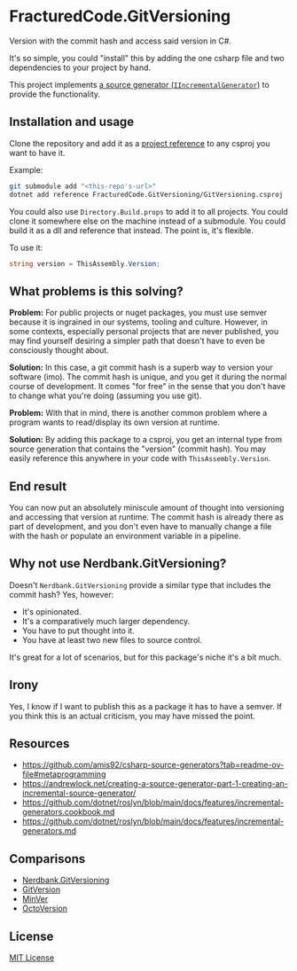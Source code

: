 # FracturedCode.GitVersioning

Version with the commit hash and access said version in C#.

It's so simple, you could "install" this by adding the one csharp file and 
two dependencies to your project by hand.

This project implements [a source generator (`IIncrementalGenerator`)](https://github.com/dotnet/roslyn/blob/main/docs/features/incremental-generators.md) to 
provide the functionality.

## Installation and usage

Clone the repository and add it as a [project reference](https://learn.microsoft.com/en-us/dotnet/core/tools/dotnet-add-reference) to any csproj you 
want to have it.

Example:
```Bash
git submodule add "<this-repo's-url>"
dotnet add reference FracturedCode.GitVersioning/GitVersioning.csproj
```

You could also use `Directory.Build.props` to add it to all 
projects. You could clone it somewhere else on the machine instead of a 
submodule. You could build it as a dll and reference that instead. The point 
is, it's flexible.

To use it:

```csharp
string version = ThisAssembly.Version;
```

## What problems is this solving?

**Problem:** For public projects or nuget packages, you must use semver because 
it is 
ingrained in our systems, tooling and culture. However, in some contexts, 
especially personal projects that are never published, you may find yourself 
desiring a 
simpler path that doesn't have to even be consciously thought about.

**Solution:** In this case, a git commit hash is a superb way to version your 
software (imo). The 
commit hash is unique, and you get it during the normal course of 
development. It comes "for free" in the sense that you don't have to change 
what you're doing (assuming you use git).

**Problem:** With that in mind, there is another common problem where a program 
wants to read/display its own version at runtime.

**Solution:** By adding this package to a csproj, you get an internal type 
from source generation that contains the "version" (commit hash). You may 
easily reference this anywhere in your code with `ThisAssembly.Version`.

## End result

You can now put an absolutely miniscule amount of thought into versioning 
and accessing that version at runtime. 
The commit hash is already there as part of development, and you don't even have
to manually change a file with the hash or populate an environment variable 
in a pipeline.

## Why not use Nerdbank.GitVersioning?

Doesn't `Nerdbank.GitVersioning` provide a similar type that includes the 
commit hash? Yes, however:

- It's opinionated.
- It's a comparatively much larger dependency.
- You have to put thought into it.
- You have at least two new files to source control.

It's great for a lot of scenarios, but for this package's niche it's 
a bit much.

## Irony

Yes, I know if I want to publish this as a package it has to have a semver. If 
you think this is an actual criticism, you may have missed the point.

## Resources
- https://github.com/amis92/csharp-source-generators?tab=readme-ov-file#metaprogramming
- https://andrewlock.net/creating-a-source-generator-part-1-creating-an-incremental-source-generator/
- https://github.com/dotnet/roslyn/blob/main/docs/features/incremental-generators.cookbook.md
- https://github.com/dotnet/roslyn/blob/main/docs/features/incremental-generators.md

## Comparisons
- [Nerdbank.GitVersioning](https://github.com/dotnet/Nerdbank.GitVersioning)
- [GitVersion](https://gitversion.net/)
- [MinVer](https://github.com/adamralph/minver)
- [OctoVersion](https://github.com/OctopusDeploy/OctoVersion)

## License

[MIT License](./LICENSE)